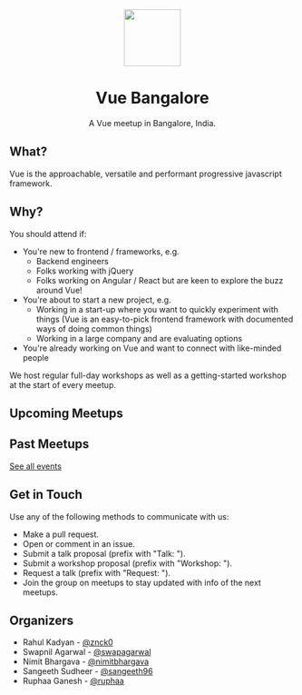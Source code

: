 <div align="center" style="text-align: center">
  <img src="https://blr.vue.community/logo.png" width="100" />
  <h1>Vue Bangalore</h1>
  <p>A Vue meetup in Bangalore, India.</p>
</div>

## What?

Vue is the approachable, versatile and performant progressive javascript framework.

## Why?

You should attend if:

- You're new to frontend / frameworks, e.g.
  - Backend engineers
  - Folks working with jQuery
  - Folks working on Angular / React but are keen to explore the buzz around Vue!
- You're about to start a new project, e.g.
  - Working in a start-up where you want to quickly experiment with things (Vue is an easy-to-pick frontend framework with documented ways of doing common things)
  - Working in a large company and are evaluating options
- You're already working on Vue and want to connect with like-minded people

We host regular full-day workshops as well as a getting-started workshop at the start of every meetup.

## Upcoming Meetups

<UpcomingEvents />

## Past Meetups

<PastEvents :limit="5" />

[See all events](/events)

## Get in Touch

Use any of the following methods to communicate with us:

- Make a pull request.
- Open or comment in an issue.
- Submit a talk proposal (prefix with "Talk: ").
- Submit a workshop proposal (prefix with "Workshop: ").
- Request a talk (prefix with "Request: ").
- Join the group on meetups to stay updated with info of the next meetups.

## Organizers

- Rahul Kadyan - [@znck0](https://github.com/znck)
- Swapnil Agarwal - [@swapagarwal](https://github.com/swapagarwal)
- Nimit Bhargava - [@nimitbhargava](https://github.com/nimitbhargava)
- Sangeeth Sudheer - [@sangeeth96](https://github.com/sangeeth96)
- Ruphaa Ganesh - [@ruphaa](https://github.com/ruphaa)